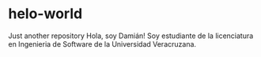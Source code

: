 # helo-world
Just another repository 
Hola, soy Damián! Soy estudiante de la licenciatura en Ingenieria de Software de la
Universidad Veracruzana.

